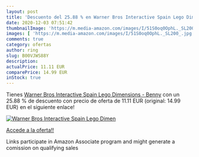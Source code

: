 ```yaml
---
layout: post
title: 'Descuento del 25.88 % en Warner Bros Interactive Spain Lego Dimen'
date: 2020-12-03 07:51:42
thumbnailImage: 'https://m.media-amazon.com/images/I/51S0oq0OphL._SL200_.jpg'
images: [ 'https://m.media-amazon.com/images/I/51S0oq0OphL._SL200_.jpg' ]
comments: true
category: ofertas
author: ring
slug: B00VJWS88Y
description:
actualPrice: 11.11 EUR
comparePrice: 14.99 EUR
inStock: true
---
```


Tienes [Warner Bros Interactive Spain Lego Dimensions - Benny](https://www.amazon.es/dp/B00VJWS88Y/?tag=tolees-21) con un 25.88 % de descuento con precio de oferta de 11.11 EUR (original: 14.99 EUR) en el siguiente enlace!

[![Warner Bros Interactive Spain Lego Dimen](https://m.media-amazon.com/images/I/51S0oq0OphL._SL200_.jpg)](https://www.amazon.es/dp/B00VJWS88Y/?tag=tolees-21)

[Accede a la oferta!!](https://www.amazon.es/dp/B00VJWS88Y/?tag=tolees-21)

Links participate in Amazon Associate program and might generate a comission on qualifying sales


